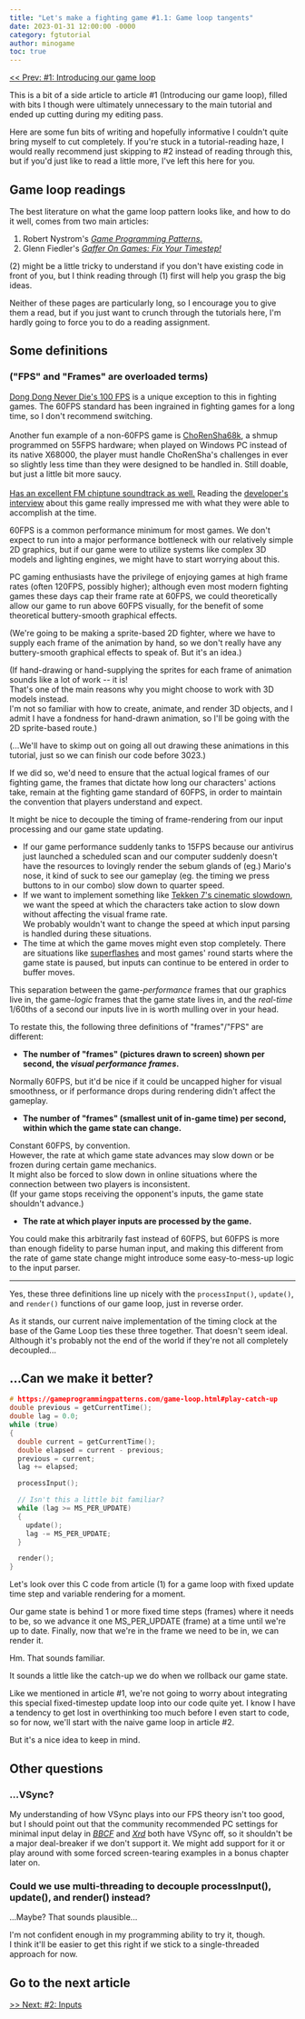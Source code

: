 ```yaml
---
title: "Let's make a fighting game #1.1: Game loop tangents"
date: 2023-01-31 12:00:00 -0000
category: fgtutorial
author: minogame
toc: true
---
```


[<< Prev: #1: Introducing our game loop](/fgtutorial/2023/01/30/article1-gameloop.html)

This is a bit of a side article to article #1 (Introducing our game loop), filled with bits
I though were ultimately unnecessary to the main tutorial and ended up cutting
during my editing pass.

Here are some fun bits of writing and hopefully informative I couldn't quite bring myself to cut completely.
If you're stuck in a tutorial-reading haze, I would really recommend just skipping to #2
instead of reading through this, but if you'd just like to read a little more,
I've left this here for you.

<!--more-->

## Game loop readings

The best literature on what the game loop pattern looks like, and how to do it well,
comes from two main articles:

1. Robert Nystrom's [*Game Programming Patterns*.](https://gameprogrammingpatterns.com/game-loop.html)
2. Glenn Fiedler's [*Gaffer On Games: Fix Your Timestep!*](https://gafferongames.com/post/fix_your_timestep/)

(2) might be a little tricky to understand if you don't have existing code
in front of you, but I think reading through (1) first will help you grasp the big ideas.  

Neither of these pages are particularly long, so I encourage you to give them a read, but
if you just want to crunch through the tutorials here, I'm hardly going to force you to do a reading assignment.

## Some definitions

### ("FPS" and "Frames" are overloaded terms)

<aside>
<a href="https://wiki.gbl.gg/w/Dong_Dong_Never_Die/FAQ#.22The_frame_data_seems_off.2C_usually_I_can_react_to_a_25f_startup_move.22">
Dong Dong Never Die's 100 FPS</a> is a unique exception to this in fighting games.
The 60FPS standard has been ingrained in fighting games for a long time, so I don't recommend switching.
<br>
<br>
Another fun example of a non-60FPS game is
<a href="https://shmups.wiki/library/Cho_Ren_Sha_68K">ChoRenSha68k</a>, a shmup programmed on 55FPS hardware;
when played on Windows PC instead of its native X68000, the player must handle ChoRenSha's challenges in
ever so slightly less time than they were designed to be handled in. Still doable, but just a little bit
more saucy.
<br>
<br>
<a href="https://www.youtube.com/watch?v=_w8SBUWuzek&list=PL6PHQCxAqpJTA3R5hgkqVJChfIuecx2gh">
Has an excellent FM chiptune soundtrack as well.</a>
Reading the <a href="https://shmuplations.com/chorensha68k/">developer's interview</a> about this game really impressed me
with what they were able to accomplish at the time.
</aside>

60FPS is a common performance minimum for most games.
We don't expect to run into a major performance bottleneck with our relatively simple 2D graphics,
but if our game were to utilize systems like complex 3D models and lighting engines, we might have to start worrying about this.

PC gaming enthusiasts have the privilege
of enjoying games at high frame rates (often 120FPS, possibly higher);
although even most modern fighting games these days cap their frame rate at 60FPS,
we could theoretically allow our game to run above 60FPS visually, for the benefit of
some theoretical buttery-smooth graphical effects.

(We're going to be making a sprite-based 2D fighter, where we have to supply each frame of the animation by hand,
so we don't really have any buttery-smooth graphical effects to speak of. But it's an idea.)

(If hand-drawing or hand-supplying the sprites for each frame of animation sounds like a lot of work -- it is!  
That's one of the main reasons why you might choose to work with 3D models instead.  
I'm not so familiar with how to create, animate, and render 3D objects,
and I admit I have a fondness for hand-drawn animation, so I'll be going with the 2D sprite-based route.)

(...We'll have to skimp out on going all out drawing these animations in this tutorial,
just so we can finish our code before 3023.)

If we did so, we'd need to ensure that the actual logical frames of our fighting game,
the frames that dictate how long our characters' actions take, remain at the fighting game standard of 60FPS,
in order to maintain the convention that players understand and expect.

It might be nice to decouple the timing of frame-rendering from our input processing and our game state updating.

- If our game performance suddenly tanks to 15FPS because our antivirus just launched a scheduled scan
and our computer suddenly doesn't have the resources to lovingly render the sebum glands of (eg.) Mario's nose,
it kind of suck to see our gameplay (eg. the timing we press buttons to in our combo) slow down to quarter speed.  
- If we want to implement something like [Tekken 7's cinematic slowdown](https://youtu.be/F6Fx0T_3IWY?t=704),
we want the speed at which the characters take action to slow down without affecting the visual frame rate.  
We probably wouldn't want to change the speed at which input parsing is handled during these situations.
- The time at which the game moves might even stop completely.
There are situations like [superflashes](https://glossary.infil.net/?t=Super%20Flash)
and most games' round starts where the game state is paused, but inputs can continue to be entered in order to buffer moves.

This separation between the game-*performance* frames that our graphics live in, the game-*logic* frames that
the game state lives in, and the *real-time* 1/60ths of a second our inputs live in is worth mulling over in your head.

To restate this, the following three definitions of "frames"/"FPS" are different:

- **The number of "frames" (pictures drawn to screen) shown per second, the *visual performance frames*.**

Normally 60FPS, but it'd be nice if it could be uncapped higher for visual smoothness,
or if performance drops during rendering didn't affect the gameplay.

- **The number of "frames" (smallest unit of in-game time) per second, within which the game state can change.**

Constant 60FPS, by convention.  
However, the rate at which game state advances may slow down or be frozen during certain game mechanics.  
It might also be forced to slow down in online situations where the connection between two players is inconsistent.  
(If your game stops receiving the opponent's inputs, the game state shouldn't advance.)

- **The rate at which player inputs are processed by the game.**

You could make this arbitrarily fast instead of 60FPS,
but 60FPS is more than enough fidelity to parse human input,
and making this different from the rate of game state change might introduce some easy-to-mess-up logic to the input parser.

---

Yes, these three definitions line up nicely with the `processInput()`, `update()`, and `render()`
functions of our game loop, just in reverse order.

As it stands, our current naive implementation of the timing clock at the base of the Game Loop ties these three together.
That doesn't seem ideal.
Although it's probably not the end of the world if they're not all completely decoupled...

## ...Can we make it better?

```c
# https://gameprogrammingpatterns.com/game-loop.html#play-catch-up
double previous = getCurrentTime();
double lag = 0.0;
while (true)
{
  double current = getCurrentTime();
  double elapsed = current - previous;
  previous = current;
  lag += elapsed;

  processInput();

  // Isn't this a little bit familiar?
  while (lag >= MS_PER_UPDATE)
  {
    update();
    lag -= MS_PER_UPDATE;
  }

  render();
}
```

Let's look over this C code from article (1) for a game loop with fixed update time step and
variable rendering for a moment.

Our game state is behind 1 or more fixed time steps (frames) where it needs to be,
so we advance it one MS_PER_UPDATE (frame) at a time until we're up to date.
Finally, now that we're in the frame we need to be in, we can render it.

Hm. That sounds familiar.

It sounds a little like the catch-up we do when we rollback our game state.

Like we mentioned in article #1, we're not going to worry about integrating this special
fixed-timestep update loop into our code quite yet. I know I have a tendency to get lost in
overthinking too much before I even start to code, so for now, we'll start with
the naive game loop in article #2.

But it's a nice idea to keep in mind.

## Other questions

### ...VSync?

My understanding of how VSync plays into our FPS theory isn't too good, but I should point out that
the community recommended PC settings for minimal input delay in
[*BBCF*](https://twitter.com/Super_Myoro/status/1468005468349943809) and
[*Xrd*](https://twitter.com/Hursh191/status/1574203001681588224) both have VSync off,
so it shouldn't be a major deal-breaker if we don't support it.
We might add support for it or play around with some forced screen-tearing examples in a bonus chapter later on.

### Could we use multi-threading to decouple processInput(), update(), and render() instead?

...Maybe?
That sounds plausible...

I'm not confident enough in my programming ability to try it, though.  
I think it'll be easier to get this right if we stick to a single-threaded approach for now.

## Go to the next article

<a href="/fgtutorial/2023/02/06/article2-inputs.html" align="right"> >> Next: #2: Inputs</a>
